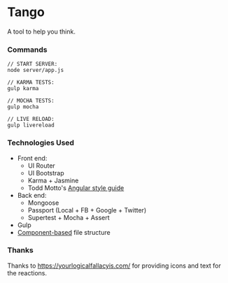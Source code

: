 # Tango #
A tool to help you think.

### Commands ###
```
// START SERVER:
node server/app.js

// KARMA TESTS:
gulp karma

// MOCHA TESTS:
gulp mocha

// LIVE RELOAD:
gulp livereload
```

### Technologies Used ###
- Front end:
    - UI Router
    - UI Bootstrap
    - Karma + Jasmine
    - Todd Motto's [Angular style guide](https://github.com/toddmotto/angularjs-styleguide)
- Back end:
    - Mongoose
    - Passport (Local + FB + Google + Twitter)
    - Supertest + Mocha + Assert
- Gulp
- [Component-based](https://scotch.io/tutorials/angularjs-best-practices-directory-structure) file structure

### Thanks ###
Thanks to https://yourlogicalfallacyis.com/ for providing icons and text for the reactions.

